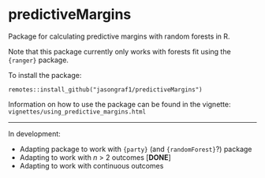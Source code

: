 # predictiveMargins

Package for calculating predictive margins with random forests in R.

Note that this package currently only works with forests fit using the `{ranger}` package. 

To install the package:

```
remotes::install_github("jasongraf1/predictiveMargins")
```

Information on how to use the package can be found in the vignette: `vignettes/using_predictive_margins.html` 

--------------

In development:

- Adapting package to work with `{party}` (and `{randomForest}`?) package
- Adapting to work with *n* > 2 outcomes [**DONE**]
- Adapting to work with continuous outcomes
